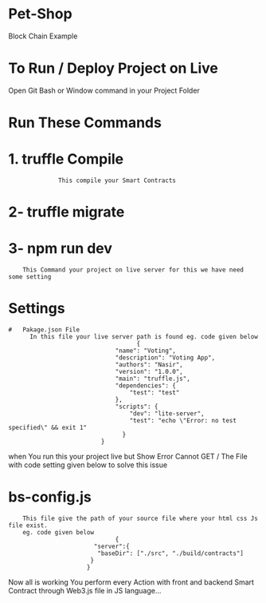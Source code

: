 # Pet-Shop
Block Chain Example
# To Run / Deploy Project on Live 
 Open Git Bash or Window command in your Project Folder
# Run These Commands
 # 1. truffle Compile
                  This compile your Smart Contracts
 # 2- truffle migrate
 # 3- npm run dev
        This Command your project on live server for this we have need some setting 
        
  # Settings
    #   Pakage.json File
          In this file your live server path is found eg. code given below
                                        {
                                  "name": "Voting",
                                  "description": "Voting App",
                                  "authors": "Nasir",
                                  "version": "1.0.0",
                                  "main": "truffle.js",
                                  "dependencies": {
                                      "test": "test"
                                  },
                                  "scripts": {
                                      "dev": "lite-server",
                                      "test": "echo \"Error: no test specified\" && exit 1"
                                    }
                              }

when You run this your project live but Show Error Cannot GET /
The File with code setting given below to solve this issue

  # bs-config.js
        This file give the path of your source file where your html css Js file exist.
        eg. code given below
                                  {
                            "server":{
                             "baseDir": ["./src", "./build/contracts"]
                           }
                          }
                          
   Now all is working You perform every Action with front and backend Smart Contract through Web3.js file in JS language...
